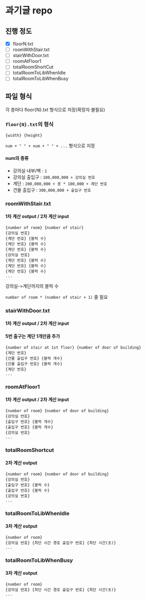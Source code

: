 # 과기글 repo

## 진행 정도
- [x] floorN.txt
- [ ] roomWithStair.txt
- [ ] stairWithDoor.txt
- [ ] roomAtFloor1
- [ ] totalRoomShortCut
- [ ] totalRoomToLibWhenIdle
- [ ] totalRoomToLibWhenBusy

## 파일 형식
각 층마다 floor{N}.txt 형식으로 저장(확장자 불필요)
### ```floor{N}.txt```의 형식
```{width} {height}```

```num + " " + num + " " + ...``` 형식으로 지정
#### num의 종류
* 강의실 내부/벽 : ```1```
* 강의실 출입구 : ```100,000,000 + 강의실 번호```
* 계단 : ```200,000,000 + 층 * 100,000 + 계단 번호```
* 건물 출입구 : ```300,000,000 + 출입구 번호```

### roomWithStair.txt
#### 1차 계산 output / 2차 계산 input

```
{number of room} {number of stair}
{강의실 번호}
{계단 번호} {블럭 수}
{계단 번호} {블럭 수}
{계단 번호} {블럭 수}
{강의실 번호}
{계단 번호} {블럭 수}
{계단 번호} {블럭 수}
{계단 번호} {블럭 수}
...
```

강의실->계단까지의 블럭 수

```number of room * (number of stair + 1)``` 줄 필요

### stairWithDoor.txt
#### 1차 계산 output / 2차 계산 input
#### 5번 출구는 계단 1개만큼 추가

```
{number of stair at 1st floor} {number of door of building}
{계단 번호}
{건물 출입구 번호} {블럭 개수}
{건물 출입구 번호} {블럭 개수}
{계단 번호}
...
```

### roomAtFloor1
#### 1차 계산 output / 2차 계산 input

```
{number of room} {number of door of building}
{강의실 번호}
{출입구 번호} {블럭 개수}
{출입구 번호} {블럭 개수}
{강의실 번호}
...
```

### totalRoomShortcut
#### 2차 계산 output

```
{number of room} {number of door of building}
{강의실 번호}
{출입구 번호} {블럭 수}
{출입구 번호} {블럭 수}
{강의실 번호}
...
```

### totalRoomToLibWhenIdle
#### 3차 계산 output

```
{number of room}
{강의실 번호} {최단 시간 경로 출입구 번호} {최단 시간(초)}
...
```

### totalRoomToLibWhenBusy
#### 3차 계산 output

```
{number of room}
{강의실 번호} {최단 시간 경로 출입구 번호} {최단 시간(초)}
...
```
